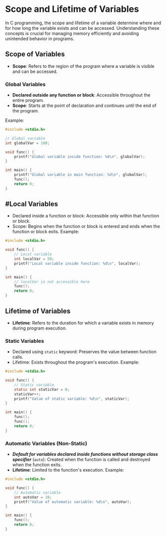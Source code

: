 # Scope and Lifetime of Variables

In C programming, the scope and lifetime of a variable determine where and for how long the variable exists and can be accessed. Understanding these concepts is crucial for managing memory efficiently and avoiding unintended behavior in programs.

## Scope of Variables

- **Scope**: Refers to the region of the program where a variable is visible and can be accessed.

### Global Variables

- **Declared outside any function or block**: Accessible throughout the entire program.
- **Scope**: Starts at the point of declaration and continues until the end of the program.

Example:
```c
#include <stdio.h>

// Global variable
int globalVar = 100;

void func() {
    printf("Global variable inside function: %d\n", globalVar);
}

int main() {
    printf("Global variable in main function: %d\n", globalVar);
    func();
    return 0;
}
```

## #Local Variables
- Declared inside a function or block: Accessible only within that function or block.
- Scope: Begins when the function or block is entered and ends when the function or block exits.
Example:
```c
#include <stdio.h>

void func() {
    // Local variable
    int localVar = 50;
    printf("Local variable inside function: %d\n", localVar);
}

int main() {
    // localVar is not accessible here
    func();
    return 0;
}
```

## Lifetime of Variables

- **Lifetime**: Refers to the duration for which a variable exists in memory during program execution.

### Static Variables

- Declared using `static` keyword: Preserves the value between function calls.
- Lifetime: Exists throughout the program's execution.
Example:
```c
#include <stdio.h>

void func() {
    // Static variable
    static int staticVar = 0;
    staticVar++;
    printf("Value of static variable: %d\n", staticVar);
}

int main() {
    func();
    func();
    return 0;
}
```

### Automatic Variables (Non-Static)

- ***Default for variables declared inside functions without storage class specifier*** (`auto`): Created when the function is called and destroyed when the function exits.
- **Lifetime**: Limited to the function's execution.
Example:
```c
#include <stdio.h>

void func() {
    // Automatic variable
    int autoVar = 10;
    printf("Value of automatic variable: %d\n", autoVar);
}

int main() {
    func();
    return 0;
}
```